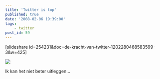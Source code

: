 ```yaml
---
title: 'Twitter is top'
published: true
date: '2008-02-06 19:39:00'
tags:
    - twitter
post_id: 59
---
```


[slideshare id=254231&amp;doc=de-kracht-van-twitter-1202280468583599-3&amp;w=425]

![](https://www.slideshare.net/erwblo/de-kracht-van-twitter)

Ik kan het niet beter uitleggen…